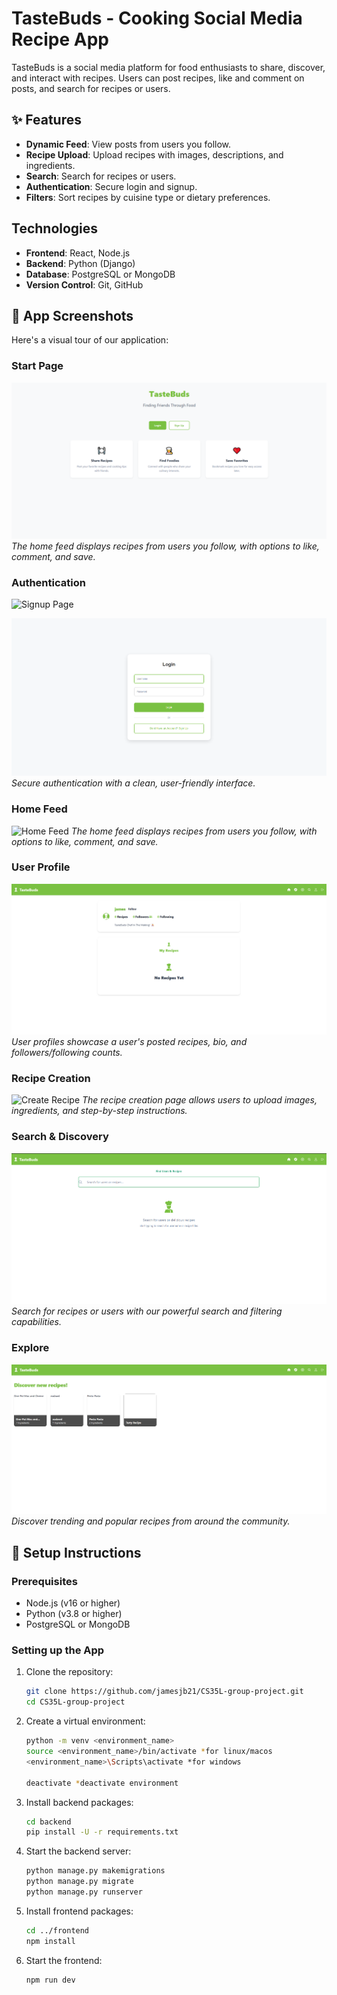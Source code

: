 # TasteBuds - Cooking Social Media Recipe App

TasteBuds is a social media platform for food enthusiasts to share, discover, and interact with recipes. Users can post recipes, like and comment on posts, and search for recipes or users.

## ✨ Features
- **Dynamic Feed**: View posts from users you follow.
- **Recipe Upload**: Upload recipes with images, descriptions, and ingredients.
- **Search**: Search for recipes or users.
- **Authentication**: Secure login and signup.
- **Filters**: Sort recipes by cuisine type or dietary preferences.

## Technologies
- **Frontend**: React, Node.js
- **Backend**: Python (Django)
- **Database**: PostgreSQL or MongoDB
- **Version Control**: Git, GitHub

## 📱 App Screenshots

Here's a visual tour of our application:

### Start Page
![Start Page](frontend/public/start-page.png)
*The home feed displays recipes from users you follow, with options to like, comment, and save.*

### Authentication
![Signup Page](frontend/public/signup-feed.png)

![Login Page](frontend/public/login-page.png)
*Secure authentication with a clean, user-friendly interface.*

### Home Feed
![Home Feed](frontend/public/home-feed.png)
*The home feed displays recipes from users you follow, with options to like, comment, and save.*

### User Profile
![Profile Page](frontend/public/profile-page.png)
*User profiles showcase a user's posted recipes, bio, and followers/following counts.*

### Recipe Creation
![Create Recipe](frontend/public/create-recipe.png)
*The recipe creation page allows users to upload images, ingredients, and step-by-step instructions.*

### Search & Discovery
![Search Page](frontend/public/search-page.png)
*Search for recipes or users with our powerful search and filtering capabilities.*

### Explore
![Explore Page](frontend/public/explore-page.png)
*Discover trending and popular recipes from around the community.*

## 🚀 Setup Instructions

### Prerequisites
- Node.js (v16 or higher)
- Python (v3.8 or higher)
- PostgreSQL or MongoDB

### Setting up the App
1. Clone the repository:

   ```bash
   git clone https://github.com/jamesjb21/CS35L-group-project.git
   cd CS35L-group-project
   ```

2. Create a virtual environment:

   ```bash
   python -m venv <environment_name>
   source <environment_name>/bin/activate *for linux/macos
   <environment_name>\Scripts\activate *for windows

   deactivate *deactivate environment
   
3. Install backend packages:

   ```bash
   cd backend
   pip install -U -r requirements.txt
   
4. Start the backend server:

   ```bash
   python manage.py makemigrations
   python manage.py migrate
   python manage.py runserver
   ```

5. Install frontend packages:

   ```bash
   cd ../frontend
   npm install
   ```   

6. Start the frontend:

   ```bash
   npm run dev
   ```

